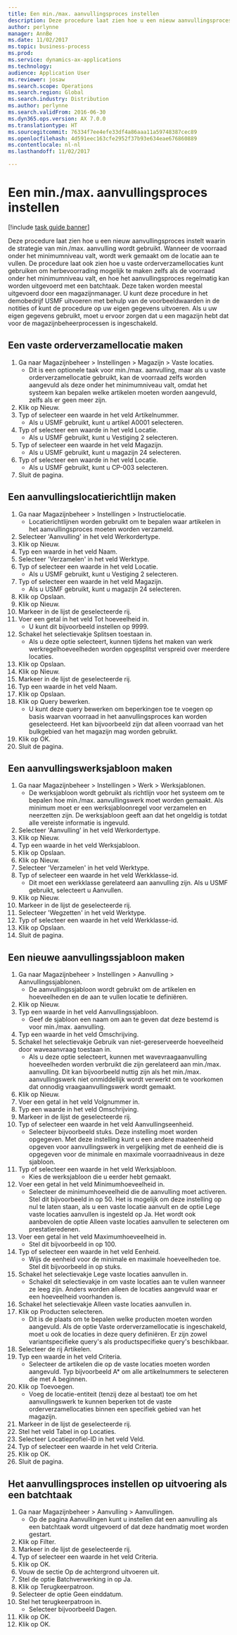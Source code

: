 ```yaml
--- 
title: Een min./max. aanvullingsproces instellen
description: Deze procedure laat zien hoe u een nieuw aanvullingsproces instelt waarin de strategie van min./max. aanvulling wordt gebruikt.
author: perlynne
manager: AnnBe
ms.date: 11/02/2017
ms.topic: business-process
ms.prod: 
ms.service: dynamics-ax-applications
ms.technology: 
audience: Application User
ms.reviewer: josaw
ms.search.scope: Operations
ms.search.region: Global
ms.search.industry: Distribution
ms.author: perlynne
ms.search.validFrom: 2016-06-30
ms.dyn365.ops.version: AX 7.0.0
ms.translationtype: HT
ms.sourcegitcommit: 76334f7ee4efe33df4a86aaa11a59748387cec89
ms.openlocfilehash: 4d591eec163cfe2952f37b93e634eae676860889
ms.contentlocale: nl-nl
ms.lasthandoff: 11/02/2017

---
```

# <a name="set-up-a-min-max-replenishment-process"></a>Een min./max. aanvullingsproces instellen

[!include [task guide banner](../../includes/task-guide-banner.md)]

Deze procedure laat zien hoe u een nieuw aanvullingsproces instelt waarin de strategie van min./max. aanvulling wordt gebruikt. Wanneer de voorraad onder het minimumniveau valt, wordt werk gemaakt om de locatie aan te vullen. De procedure laat ook zien hoe u vaste orderverzamellocaties kunt gebruiken om herbevoorrading mogelijk te maken zelfs als de voorraad onder het minimumniveau valt, en hoe het aanvullingsproces regelmatig kan worden uitgevoerd met een batchtaak. Deze taken worden meestal uitgevoerd door een magazijnmanager. U kunt deze procedure in het demobedrijf USMF uitvoeren met behulp van de voorbeeldwaarden in de notities of kunt de procedure op uw eigen gegevens uitvoeren. Als u uw eigen gegevens gebruikt, moet u ervoor zorgen dat u een magazijn hebt dat voor de magazijnbeheerprocessen is ingeschakeld.


## <a name="create-a-fixed-picking-location"></a>Een vaste orderverzamellocatie maken
1. Ga naar Magazijnbeheer > Instellingen > Magazijn > Vaste locaties.
    * Dit is een optionele taak voor min./max. aanvulling, maar als u vaste orderverzamellocatie gebruikt, kan de voorraad zelfs worden aangevuld als deze onder het minimumniveau valt, omdat het systeem kan bepalen welke artikelen moeten worden aangevuld, zelfs als er geen meer zijn.  
2. Klik op Nieuw.
3. Typ of selecteer een waarde in het veld Artikelnummer.
    * Als u USMF gebruikt, kunt u artikel A0001 selecteren.  
4. Typ of selecteer een waarde in het veld Locatie.
    * Als u USMF gebruikt, kunt u Vestiging 2 selecteren.  
5. Typ of selecteer een waarde in het veld Magazijn.
    * Als u USMF gebruikt, kunt u magazijn 24 selecteren.  
6. Typ of selecteer een waarde in het veld Locatie.
    * Als u USMF gebruikt, kunt u CP-003 selecteren.  
7. Sluit de pagina.

## <a name="create-a-replenishment-location-directive"></a>Een aanvullingslocatierichtlijn maken
1. Ga naar Magazijnbeheer > Instellingen > Instructielocatie.
    * Locatierichtlijnen worden gebruikt om te bepalen waar artikelen in het aanvullingsproces moeten worden verzameld.  
2. Selecteer 'Aanvulling' in het veld Werkordertype.
3. Klik op Nieuw.
4. Typ een waarde in het veld Naam.
5. Selecteer 'Verzamelen' in het veld Werktype.
6. Typ of selecteer een waarde in het veld Locatie.
    * Als u USMF gebruikt, kunt u Vestiging 2 selecteren.  
7. Typ of selecteer een waarde in het veld Magazijn.
    * Als u USMF gebruikt, kunt u magazijn 24 selecteren.  
8. Klik op Opslaan.
9. Klik op Nieuw.
10. Markeer in de lijst de geselecteerde rij.
11. Voer een getal in het veld Tot hoeveelheid in.
    * U kunt dit bijvoorbeeld instellen op 9999.  
12. Schakel het selectievakje Splitsen toestaan in.
    * Als u deze optie selecteert, kunnen tijdens het maken van werk werkregelhoeveelheden worden opgesplitst verspreid over meerdere locaties.  
13. Klik op Opslaan.
14. Klik op Nieuw.
15. Markeer in de lijst de geselecteerde rij.
16. Typ een waarde in het veld Naam.
17. Klik op Opslaan.
18. Klik op Query bewerken.
    * U kunt deze query bewerken om beperkingen toe te voegen op basis waarvan voorraad in het aanvullingsproces kan worden geselecteerd. Het kan bijvoorbeeld zijn dat alleen voorraad van het bulkgebied van het magazijn mag worden gebruikt.  
19. Klik op OK.
20. Sluit de pagina.

## <a name="create-a-replenishment-work-template"></a>Een aanvullingswerksjabloon maken
1. Ga naar Magazijnbeheer > Instellingen > Werk > Werksjablonen.
    * De werksjabloon wordt gebruikt als richtlijn voor het systeem om te bepalen hoe min./max. aanvullingswerk moet worden gemaakt. Als minimum moet er een werksjabloonregel voor verzamelen en neerzetten zijn. De werksjabloon geeft aan dat het ongeldig is totdat alle vereiste informatie is ingevuld.  
2. Selecteer 'Aanvulling' in het veld Werkordertype.
3. Klik op Nieuw.
4. Typ een waarde in het veld Werksjabloon.
5. Klik op Opslaan.
6. Klik op Nieuw.
7. Selecteer 'Verzamelen' in het veld Werktype.
8. Typ of selecteer een waarde in het veld Werkklasse-id.
    * Dit moet een werkklasse gerelateerd aan aanvulling zijn. Als u USMF gebruikt, selecteert u Aanvullen.  
9. Klik op Nieuw.
10. Markeer in de lijst de geselecteerde rij.
11. Selecteer 'Wegzetten' in het veld Werktype.
12. Typ of selecteer een waarde in het veld Werkklasse-id.
13. Klik op Opslaan.
14. Sluit de pagina.

## <a name="create-a-new-replenishment-template"></a>Een nieuwe aanvullingssjabloon maken
1. Ga naar Magazijnbeheer > Instellingen > Aanvulling > Aanvullingssjablonen.
    * De aanvullingssjabloon wordt gebruikt om de artikelen en hoeveelheden en de aan te vullen locatie te definiëren.  
2. Klik op Nieuw.
3. Typ een waarde in het veld Aanvullingssjabloon.
    * Geef de sjabloon een naam om aan te geven dat deze bestemd is voor min./max. aanvulling.  
4. Typ een waarde in het veld Omschrijving.
5. Schakel het selectievakje Gebruik van niet-gereserveerde hoeveelheid door waveaanvraag toestaan in.
    * Als u deze optie selecteert, kunnen met wavevraagaanvulling hoeveelheden worden verbruikt die zijn gerelateerd aan min./max. aanvulling. Dit kan bijvoorbeeld nuttig zijn als het min./max. aanvullingswerk niet onmiddellijk wordt verwerkt om te voorkomen dat onnodig vraagaanvullingswerk wordt gemaakt.  
6. Klik op Nieuw.
7. Voer een getal in het veld Volgnummer in.
8. Typ een waarde in het veld Omschrijving.
9. Markeer in de lijst de geselecteerde rij.
10. Typ of selecteer een waarde in het veld Aanvullingseenheid.
    * Selecteer bijvoorbeeld stuks. Deze instelling moet worden opgegeven. Met deze instelling kunt u een andere maateenheid opgeven voor aanvullingswerk in vergelijking met de eenheid die is opgegeven voor de minimale en maximale voorraadniveaus in deze sjabloon.  
11. Typ of selecteer een waarde in het veld Werksjabloon.
    * Kies de werksjabloon die u eerder hebt gemaakt.  
12. Voer een getal in het veld Minimumhoeveelheid in.
    * Selecteer de minimumhoeveelheid die de aanvulling moet activeren. Stel dit bijvoorbeeld in op 50. Het is mogelijk om deze instelling op nul te laten staan, als u een vaste locatie aanvult en de optie Lege vaste locaties aanvullen is ingesteld op Ja. Het wordt ook aanbevolen de optie Alleen vaste locaties aanvullen te selecteren om prestatieredenen.  
13. Voer een getal in het veld Maximumhoeveelheid in.
    * Stel dit bijvoorbeeld in op 100.  
14. Typ of selecteer een waarde in het veld Eenheid.
    * Wijs de eenheid voor de minimale en maximale hoeveelheden toe. Stel dit bijvoorbeeld in op stuks.  
15. Schakel het selectievakje Lege vaste locaties aanvullen in.
    * Schakel dit selectievakje in om vaste locaties aan te vullen wanneer ze leeg zijn. Anders worden alleen de locaties aangevuld waar er een hoeveelheid voorhanden is.  
16. Schakel het selectievakje Alleen vaste locaties aanvullen in.
17. Klik op Producten selecteren.
    * Dit is de plaats om te bepalen welke producten moeten worden aangevuld. Als de optie Vaste orderverzamellocatie is ingeschakeld, moet u ook de locaties in deze query definiëren. Er zijn zowel variantspecifieke query's als productspecifieke query's beschikbaar.  
18. Selecteer de rij Artikelen.
19. Typ een waarde in het veld Criteria.
    * Selecteer de artikelen die op de vaste locaties moeten worden aangevuld. Typ bijvoorbeeld A* om alle artikelnummers te selecteren die met A beginnen.  
20. Klik op Toevoegen.
    * Voeg de locatie-entiteit (tenzij deze al bestaat) toe om het aanvullingswerk te kunnen beperken tot de vaste orderverzamellocaties binnen een specifiek gebied van het magazijn.  
21. Markeer in de lijst de geselecteerde rij.
22. Stel het veld Tabel in op Locaties.
23. Selecteer Locatieprofiel-ID in het veld Veld.
24. Typ of selecteer een waarde in het veld Criteria.
25. Klik op OK.
26. Sluit de pagina.

## <a name="set-the-replenishment-process-to-run-as-a-batch-job"></a>Het aanvullingsproces instellen op uitvoering als een batchtaak
1. Ga naar Magazijnbeheer > Aanvulling > Aanvullingen.
    * Op de pagina Aanvullingen kunt u instellen dat een aanvulling als een batchtaak wordt uitgevoerd of dat deze handmatig moet worden gestart.  
2. Klik op Filter.
3. Markeer in de lijst de geselecteerde rij.
4. Typ of selecteer een waarde in het veld Criteria.
5. Klik op OK.
6. Vouw de sectie Op de achtergrond uitvoeren uit.
7. Stel de optie Batchverwerking in op Ja.
8. Klik op Terugkeerpatroon.
9. Selecteer de optie Geen einddatum.
10. Stel het terugkeerpatroon in.
    * Selecteer bijvoorbeeld Dagen.  
11. Klik op OK.
12. Klik op OK.


